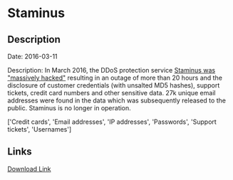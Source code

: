 # Staminus

## Description

Date: 2016-03-11

Description:
In March 2016, the DDoS protection service <a href="https://krebsonsecurity.com/2016/03/hackers-target-anti-ddos-firm-staminus/" target="_blank" rel="noopener">Staminus was &quot;massively hacked&quot;</a> resulting in an outage of more than 20 hours and the disclosure of customer credentials (with unsalted MD5 hashes), support tickets, credit card numbers and other sensitive data. 27k unique email addresses were found in the data which was subsequently released to the public. Staminus is no longer in operation.


['Credit cards', 'Email addresses', 'IP addresses', 'Passwords', 'Support tickets', 'Usernames']

## Links

[Download Link](https://link-to.net/1229997/418.3534303248954/dynamic/?r=c3RhbWludXMubmV0)